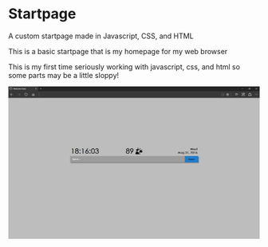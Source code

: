 # Startpage
A custom startpage made in Javascript, CSS, and HTML

This is a basic startpage that is my homepage for my web browser

This is my first time seriously working with javascript, css, and html so some parts may be a little sloppy!


![alt tag](/resources/screenshot.png)
